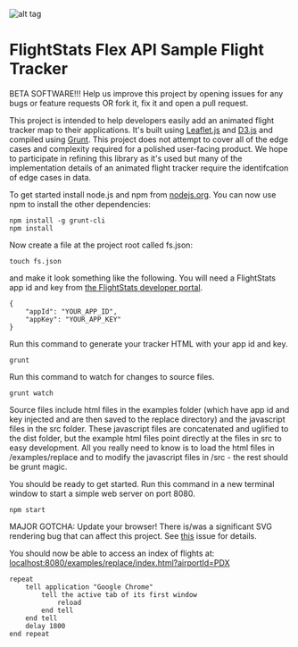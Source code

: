![alt tag](https://raw.githubusercontent.com/flightstats/flex-flight-tracker/master/readme-image.png)

FlightStats Flex API Sample Flight Tracker
===================

BETA SOFTWARE!!!
Help us improve this project by opening issues for any bugs or feature requests OR fork it, fix it and open a pull request.

This project is intended to help developers easily add an animated flight tracker map to their applications. It's built using [Leaflet.js](www.leafletjs.com) and [D3.js](www.d3js.org) and compiled using [Grunt](www.gruntjs.com). This project does not attempt to cover all of the edge cases and complexity required for a polished user-facing product. We hope to participate in refining this library as it's used but many of the implementation details of an animated flight tracker require the identifcation of edge cases in data.

To get started install node.js and npm from [nodejs.org](http://nodejs.org/).
You can now use npm to install the other dependencies:
```
npm install -g grunt-cli
npm install
```
Now create a file at the project root called fs.json:
```
touch fs.json
```
and make it look something like the following. You will need a FlightStats app id and key from [the FlightStats developer portal](https://developer.flightstats.com/getting-started/).

```
{
	"appId": "YOUR_APP_ID",
	"appKey": "YOUR_APP_KEY"
}
```

Run this command to generate your tracker HTML with your app id and key.
```
grunt
```

Run this command to watch for changes to source files.
```
grunt watch
```
Source files include html files in the examples folder (which have app id and key injected and are then saved to the replace directory) and the javascript files in the src folder. These javascript files are concatenated and uglified to the dist folder, but the example html files point directly at the files in src to easy development. All you really need to know is to load the html files in /examples/replace and to modify the javascript files in /src - the rest should be grunt magic.

You should be ready to get started. Run this command in a new terminal window to start a simple web server on port 8080.
```
npm start
```

MAJOR GOTCHA: Update your browser! There is/was a significant SVG rendering bug that can affect this project. See [this](https://github.com/flightstats/flex-flight-tracker/issues/1) issue for details.

You should now be able to access an index of flights at:
[localhost:8080/examples/replace/index.html?airportId=PDX](http://localhost:8080/examples/replace/index.html?airportId=PDX)

```
repeat
	tell application "Google Chrome"
		tell the active tab of its first window
			reload
		end tell
	end tell
	delay 1800
end repeat
```
